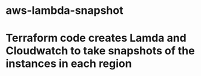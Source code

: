 # aws-lambda-snapshot

# Terraform code creates Lamda and Cloudwatch to take snapshots of the instances in each region

